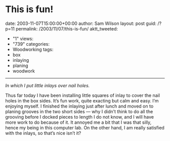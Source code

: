 This is fun!
============

date: 2003-11-07T15:00:00+00:00
author: Sam Wilson
layout: post
guid: /?p=11
permalink: /2003/11/07/this-is-fun/
aktt_tweeted:
  - "1"
views:
  - "739"
categories:
  - Woodworking
tags:
  - box
  - inlaying
  - planing
  - woodwork
---
_In which I put little inlays over nail holes._

Thus far today I have been installing little squares of inlay to cover the nail holes in the box sides. It&#8217;s fun work, quite exacting but calm and easy. I&#8217;m enjoying myself. I finished the inlaying just after lunch and moved on to planing grooves in the two short sides &#8212; why I didn&#8217;t think to do all the grooving before I docked pieces to length I do not know, and I will have more work to do because of it. It annoyed me a bit that I was that silly, hence my being in this computer lab. On the other hand, I am really satisfied with the inlays, so that&#8217;s nice isn&#8217;t it?
